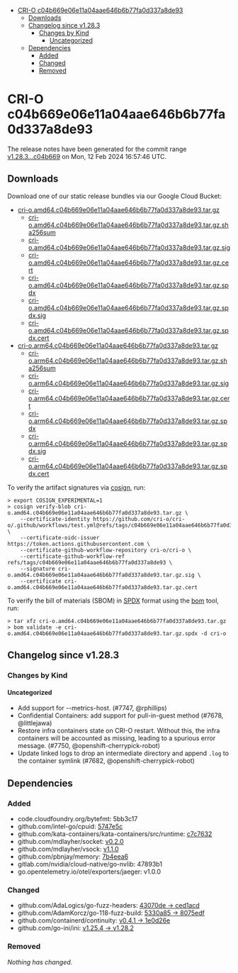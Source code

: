 - [CRI-O c04b669e06e11a04aae646b6b77fa0d337a8de93](#cri-o-c04b669e06e11a04aae646b6b77fa0d337a8de93)
  - [Downloads](#downloads)
  - [Changelog since v1.28.3](#changelog-since-v1283)
    - [Changes by Kind](#changes-by-kind)
      - [Uncategorized](#uncategorized)
  - [Dependencies](#dependencies)
    - [Added](#added)
    - [Changed](#changed)
    - [Removed](#removed)

# CRI-O c04b669e06e11a04aae646b6b77fa0d337a8de93

The release notes have been generated for the commit range
[v1.28.3...c04b669](https://github.com/cri-o/cri-o/compare/v1.28.3...c04b669e06e11a04aae646b6b77fa0d337a8de93) on Mon, 12 Feb 2024 16:57:46 UTC.

## Downloads

Download one of our static release bundles via our Google Cloud Bucket:

- [cri-o.amd64.c04b669e06e11a04aae646b6b77fa0d337a8de93.tar.gz](https://storage.googleapis.com/cri-o/artifacts/cri-o.amd64.c04b669e06e11a04aae646b6b77fa0d337a8de93.tar.gz)
  - [cri-o.amd64.c04b669e06e11a04aae646b6b77fa0d337a8de93.tar.gz.sha256sum](https://storage.googleapis.com/cri-o/artifacts/cri-o.amd64.c04b669e06e11a04aae646b6b77fa0d337a8de93.tar.gz.sha256sum)
  - [cri-o.amd64.c04b669e06e11a04aae646b6b77fa0d337a8de93.tar.gz.sig](https://storage.googleapis.com/cri-o/artifacts/cri-o.amd64.c04b669e06e11a04aae646b6b77fa0d337a8de93.tar.gz.sig)
  - [cri-o.amd64.c04b669e06e11a04aae646b6b77fa0d337a8de93.tar.gz.cert](https://storage.googleapis.com/cri-o/artifacts/cri-o.amd64.c04b669e06e11a04aae646b6b77fa0d337a8de93.tar.gz.cert)
  - [cri-o.amd64.c04b669e06e11a04aae646b6b77fa0d337a8de93.tar.gz.spdx](https://storage.googleapis.com/cri-o/artifacts/cri-o.amd64.c04b669e06e11a04aae646b6b77fa0d337a8de93.tar.gz.spdx)
  - [cri-o.amd64.c04b669e06e11a04aae646b6b77fa0d337a8de93.tar.gz.spdx.sig](https://storage.googleapis.com/cri-o/artifacts/cri-o.amd64.c04b669e06e11a04aae646b6b77fa0d337a8de93.tar.gz.spdx.sig)
  - [cri-o.amd64.c04b669e06e11a04aae646b6b77fa0d337a8de93.tar.gz.spdx.cert](https://storage.googleapis.com/cri-o/artifacts/cri-o.amd64.c04b669e06e11a04aae646b6b77fa0d337a8de93.tar.gz.spdx.cert)
- [cri-o.arm64.c04b669e06e11a04aae646b6b77fa0d337a8de93.tar.gz](https://storage.googleapis.com/cri-o/artifacts/cri-o.arm64.c04b669e06e11a04aae646b6b77fa0d337a8de93.tar.gz)
  - [cri-o.arm64.c04b669e06e11a04aae646b6b77fa0d337a8de93.tar.gz.sha256sum](https://storage.googleapis.com/cri-o/artifacts/cri-o.arm64.c04b669e06e11a04aae646b6b77fa0d337a8de93.tar.gz.sha256sum)
  - [cri-o.arm64.c04b669e06e11a04aae646b6b77fa0d337a8de93.tar.gz.sig](https://storage.googleapis.com/cri-o/artifacts/cri-o.arm64.c04b669e06e11a04aae646b6b77fa0d337a8de93.tar.gz.sig)
  - [cri-o.arm64.c04b669e06e11a04aae646b6b77fa0d337a8de93.tar.gz.cert](https://storage.googleapis.com/cri-o/artifacts/cri-o.arm64.c04b669e06e11a04aae646b6b77fa0d337a8de93.tar.gz.cert)
  - [cri-o.arm64.c04b669e06e11a04aae646b6b77fa0d337a8de93.tar.gz.spdx](https://storage.googleapis.com/cri-o/artifacts/cri-o.arm64.c04b669e06e11a04aae646b6b77fa0d337a8de93.tar.gz.spdx)
  - [cri-o.arm64.c04b669e06e11a04aae646b6b77fa0d337a8de93.tar.gz.spdx.sig](https://storage.googleapis.com/cri-o/artifacts/cri-o.arm64.c04b669e06e11a04aae646b6b77fa0d337a8de93.tar.gz.spdx.sig)
  - [cri-o.arm64.c04b669e06e11a04aae646b6b77fa0d337a8de93.tar.gz.spdx.cert](https://storage.googleapis.com/cri-o/artifacts/cri-o.arm64.c04b669e06e11a04aae646b6b77fa0d337a8de93.tar.gz.spdx.cert)

To verify the artifact signatures via [cosign](https://github.com/sigstore/cosign), run:

```console
> export COSIGN_EXPERIMENTAL=1
> cosign verify-blob cri-o.amd64.c04b669e06e11a04aae646b6b77fa0d337a8de93.tar.gz \
    --certificate-identity https://github.com/cri-o/cri-o/.github/workflows/test.yml@refs/tags/c04b669e06e11a04aae646b6b77fa0d337a8de93 \
    --certificate-oidc-issuer https://token.actions.githubusercontent.com \
    --certificate-github-workflow-repository cri-o/cri-o \
    --certificate-github-workflow-ref refs/tags/c04b669e06e11a04aae646b6b77fa0d337a8de93 \
    --signature cri-o.amd64.c04b669e06e11a04aae646b6b77fa0d337a8de93.tar.gz.sig \
    --certificate cri-o.amd64.c04b669e06e11a04aae646b6b77fa0d337a8de93.tar.gz.cert
```

To verify the bill of materials (SBOM) in [SPDX](https://spdx.org) format using the [bom](https://sigs.k8s.io/bom) tool, run:

```console
> tar xfz cri-o.amd64.c04b669e06e11a04aae646b6b77fa0d337a8de93.tar.gz
> bom validate -e cri-o.amd64.c04b669e06e11a04aae646b6b77fa0d337a8de93.tar.gz.spdx -d cri-o
```

## Changelog since v1.28.3

### Changes by Kind

#### Uncategorized
 - Add support for --metrics-host. (#7747, @rphillips)
 - Confidential Containers: add support for pull-in-guest method (#7678, @littlejawa)
 - Restore infra containers state on CRI-O restart. Without this, the infra containers will be accounted as missing, leading to a spurious error message. (#7750, @openshift-cherrypick-robot)
 - Update linked logs to drop an intermediate directory and append `.log` to the container symlink (#7682, @openshift-cherrypick-robot)

## Dependencies

### Added
- code.cloudfoundry.org/bytefmt: 5bb3c17
- github.com/intel-go/cpuid: [5747e5c](https://github.com/intel-go/cpuid/tree/5747e5c)
- github.com/kata-containers/kata-containers/src/runtime: [c7c7632](https://github.com/kata-containers/kata-containers/src/runtime/tree/c7c7632)
- github.com/mdlayher/socket: [v0.2.0](https://github.com/mdlayher/socket/tree/v0.2.0)
- github.com/mdlayher/vsock: [v1.1.0](https://github.com/mdlayher/vsock/tree/v1.1.0)
- github.com/pbnjay/memory: [7b4eea6](https://github.com/pbnjay/memory/tree/7b4eea6)
- gitlab.com/nvidia/cloud-native/go-nvlib: 47893b1
- go.opentelemetry.io/otel/exporters/jaeger: v1.0.0

### Changed
- github.com/AdaLogics/go-fuzz-headers: [43070de → ced1acd](https://github.com/AdaLogics/go-fuzz-headers/compare/43070de...ced1acd)
- github.com/AdamKorcz/go-118-fuzz-build: [5330a85 → 8075edf](https://github.com/AdamKorcz/go-118-fuzz-build/compare/5330a85...8075edf)
- github.com/containerd/continuity: [v0.4.1 → 1e0d26e](https://github.com/containerd/continuity/compare/v0.4.1...1e0d26e)
- github.com/go-ini/ini: [v1.25.4 → v1.28.2](https://github.com/go-ini/ini/compare/v1.25.4...v1.28.2)

### Removed
_Nothing has changed._
